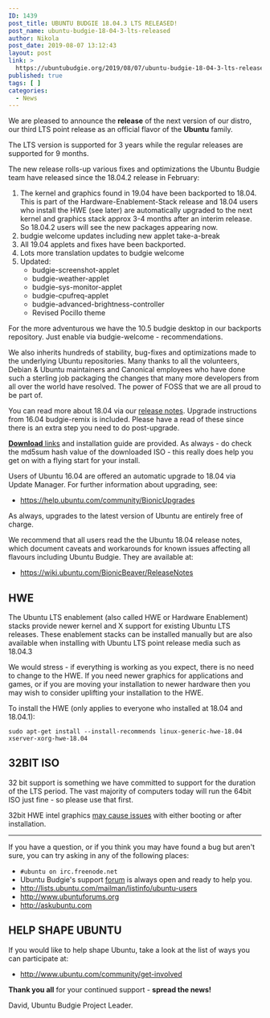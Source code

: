 ```yaml
---
ID: 1439
post_title: UBUNTU BUDGIE 18.04.3 LTS RELEASED!
post_name: ubuntu-budgie-18-04-3-lts-released
author: Nikola
post_date: 2019-08-07 13:12:43
layout: post
link: >
  https://ubuntubudgie.org/2019/08/07/ubuntu-budgie-18-04-3-lts-released/
published: true
tags: [ ]
categories:
  - News
---
```

We are pleased to announce the <strong>release</strong> of the next version of our distro, our third LTS point release as an official flavor of the <strong>Ubuntu</strong> family.

The LTS version is supported for 3 years while the regular releases are supported for 9 months.

<!--more-->

The new release rolls-up various fixes and optimizations the Ubuntu Budgie team have released since the 18.04.2 release in February:
<ol>
 	<li>The kernel and graphics found in 19.04 have been backported to 18.04. This is part of the Hardware-Enablement-Stack release and 18.04 users who install the HWE (see later) are automatically upgraded to the next kernel and graphics stack approx 3-4 months after an interim release. So 18.04.2 users will see the new packages appearing now.</li>
 	<li>budgie welcome updates including new applet take-a-break</li>
 	<li>All 19.04 applets and fixes have been backported.</li>
 	<li>Lots more translation updates to budgie welcome</li>
 	<li>Updated:
<ul>
 	<li>budgie-screenshot-applet</li>
 	<li>budgie-weather-applet</li>
 	<li>budgie-sys-monitor-applet</li>
 	<li>budgie-cpufreq-applet</li>
 	<li>budgie-advanced-brightness-controller</li>
 	<li>Revised Pocillo theme</li>
</ul>
</li>
</ol>
For the more adventurous we have the 10.5 budgie desktop in our backports repository. Just enable via budgie-welcome - recommendations.

We also inherits hundreds of stability, bug-fixes and optimizations made to the underlying Ubuntu repositories. Many thanks to all the volunteers, Debian &amp; Ubuntu maintainers and Canonical employees who have done such a sterling job packaging the changes that many more developers from all over the world have resolved. The power of FOSS that we are all proud to be part of.

You can read more about 18.04 via our <a href="https://ubuntubudgie.org/blog/2018/03/08/18-04-release-notes">release notes</a>. Upgrade instructions from 16.04 budgie-remix is included. Please have a read of these since there is an extra step you need to do post-upgrade.

<a href="https://ubuntubudgie.org/downloads/"><strong>Download</strong> links</a> and installation guide are provided. As always - do check the md5sum hash value of the downloaded ISO - this really does help you get on with a flying start for your install.

Users of Ubuntu 16.04 are offered an automatic upgrade to 18.04 via Update Manager. For further information about upgrading, see:
<ul>
 	<li><a href="https://help.ubuntu.com/community/BionicUpgrades">https://help.ubuntu.com/community/BionicUpgrades</a></li>
</ul>
As always, upgrades to the latest version of Ubuntu are entirely free of charge.

We recommend that all users read the the Ubuntu 18.04 release notes, which document caveats and workarounds for known issues affecting all flavours including Ubuntu Budgie. They are available at:
<ul>
 	<li><a href="https://wiki.ubuntu.com/BionicBeaver/ReleaseNotes">https://wiki.ubuntu.com/BionicBeaver/ReleaseNotes</a></li>
</ul>
<h2 id="hwe">HWE</h2>
The Ubuntu LTS enablement (also called HWE or Hardware Enablement) stacks provide newer kernel and X support for existing Ubuntu LTS releases. These enablement stacks can be installed manually but are also available when installing with Ubuntu LTS point release media such as 18.04.3

We would stress - if everything is working as you expect, there is no need to change to the HWE. If you need newer graphics for applications and games, or if you are moving your installation to newer hardware then you may wish to consider uplifting your installation to the HWE.

To install the HWE (only applies to everyone who installed at 18.04 and 18.04.1):
<pre><code class="hljs sql">sudo apt-get <span class="hljs-operator"><span class="hljs-keyword">install</span> <span class="hljs-comment">--install-recommends linux-generic-hwe-18.04 xserver-xorg-hwe-18.04</span>
</span></code></pre>
<h2 id="32bit-iso">32BIT ISO</h2>
32 bit support is something we have committed to support for the duration of the LTS period. The vast majority of computers today will run the 64bit ISO just fine - so please use that first.

32bit HWE intel graphics <a href="https://bugs.launchpad.net/ubuntu/+source/linux-hwe/+bug/1838698">may cause issues</a> with either booting or after installation.

<hr />

If you have a question, or if you think you may have found a bug but aren't sure, you can try asking in any of the following places:
<ul>
 	<li><code>#ubuntu on irc.freenode.net</code></li>
 	<li>Ubuntu Budgie's support <a href="https://discourse.ubuntubudgie.org/">forum</a> is always open and ready to help you.</li>
 	<li><a href="http://lists.ubuntu.com/mailman/listinfo/ubuntu-users">http://lists.ubuntu.com/mailman/listinfo/ubuntu-users</a></li>
 	<li><a href="http://www.ubuntuforums.org">http://www.ubuntuforums.org</a></li>
 	<li><a href="http://askubuntu.com">http://askubuntu.com</a></li>
</ul>
<h2 id="help-shape-ubuntu">HELP SHAPE UBUNTU</h2>
If you would like to help shape Ubuntu, take a look at the list of ways you can participate at:
<ul>
 	<li><a href="http://www.ubuntu.com/community/get-involved">http://www.ubuntu.com/community/get-involved</a></li>
</ul>
<strong>Thank you all</strong> for your continued support - <strong>spread the news!</strong>

David, Ubuntu Budgie Project Leader.